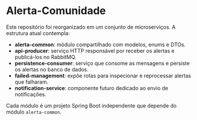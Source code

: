 # Alerta-Comunidade

Este repositório foi reorganizado em um conjunto de microserviços. A estrutura atual contempla:

- **alerta-common**: módulo compartilhado com modelos, enums e DTOs.
- **api-producer**: serviço HTTP responsável por receber os alertas e publicá-los no RabbitMQ.
- **persistence-consumer**: serviço que consome as mensagens e persiste os alertas no banco de dados.
- **failed-management**: expõe rotas para inspecionar e reprocessar alertas que falharam.
- **notification-service**: componente futuro dedicado ao envio de notificações.

Cada módulo é um projeto Spring Boot independente que depende do módulo `alerta-common`.
